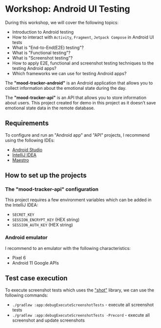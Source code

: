 # Workshop: Android UI Testing

During this workshop, we will cover the following topics:
- Introduction to Android testing
- How to interact with `Activity`, `Fragment`, `Jetpack Compose` in Android UI tests
- What is "End-to-End(E2E) testing"?
- What is "Functional testing"?
- What is "Screenshot testing"?
- How to apply E2E, functional and screenshot testing techniques to the testing Android apps?
- Which frameworks we can use for testing Android apps?

The **"mood-tracker-android"** is an Android application that allows you to collect information about the emotional state during the day.

The **"mood-tracker-api"** is an API that allows you to store information about users. This project created for demo in this project as it doesn’t save emotional state data in the remote database.
 
## Requirements

To configure and run an "Android app" and "API" projects, I recommend using the following IDEs:
- [Android Studio](https://developer.android.com/studio)
- [IntelliJ IDEA](https://www.jetbrains.com/idea/download/)
- [Maestro](https://maestro.mobile.dev/getting-started/installing-maestro)

## How to set up the projects

### The "mood-tracker-api" configuration

This project requires a few environment variables which can be added in the IntelliJ IDEA:
- `SECRET_KEY`
- `SESSION_ENCRYPT_KEY` (HEX string)
- `SESSION_AUTH_KEY` (HEX string)

### Android emulator

I recommend to an emulator with the following characteristics: 
- Pixel 6
- Android 11 Google APIs

## Test case execution

To execute screenshot tests which uses the ["shot"](https://github.com/pedrovgs/Shot) library, we can use the following commands:
- `./gradlew :app:debugExecuteScreenshotTests` - execute all screenshot tests
- `./gradlew :app:debugExecuteScreenshotTests -Precord` - execute all screenshot and update screenshots

